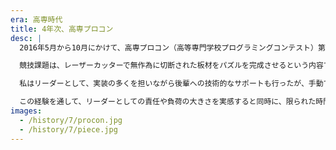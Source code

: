 ```yaml
---
era: 高専時代
title: 4年次、高専プロコン
desc: |
  2016年5月から10月にかけて、高専プロコン（高等専門学校プログラミングコンテスト）第27回鳥羽大会の競技部門に参加。情報処理部ではなかったが、友人に誘われ、後輩1名とともに3人チームを結成して出場した。

  競技課題は、レーザーカッターで無作為に切断された板材をパズルを完成させるという内容であった。我々は、スキャナを用いてピースを取り込み、画像処理により各辺の長さを検出し、整数比に基づく組み合わせを探索するシステムをPythonで実装した。

  私はリーダーとして、実装の多くを担いながら後輩への技術的なサポートも行ったが、手動で素早く対応する他校のチームに対し、アルゴリズムによるアプローチでは結果を出すことができなかった。

  この経験を通して、リーダーとしての責任や負荷の大きさを実感すると同時に、限られた時間内で成果を出すためには積極的に作業を引き受け、チーム全体の進行を支える姿勢が重要であることを改めて学んだ。
images:
  - /history/7/procon.jpg
  - /history/7/piece.jpg
---
```

